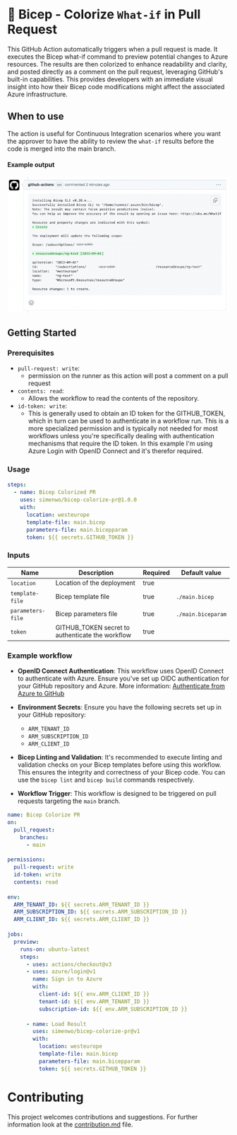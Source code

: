 # 🦾 Bicep - Colorize `What-if` in Pull Request

This GitHub Action automatically triggers when a pull request is made. It executes the Bicep what-if command to preview potential changes to Azure resources. The results are then colorized to enhance readability and clarity, and posted directly as a comment on the pull request, leveraging GitHub's built-in capabilities. This provides developers with an immediate visual insight into how their Bicep code modifications might affect the associated Azure infrastructure.

## When to use

The action is useful for Continuous Integration scenarios where you want the approver to have the ability to review the `what-if` results before the code is merged into the main branch.

#### Example output

![example usage](./assets/example.png)

## Getting Started

### Prerequisites

- `pull-request: write`:
  - permission on the runner as this action will post a comment on a pull request
- `contents: read`:
  - Allows the workflow to read the contents of the repository.
- `id-token: write`:
  - This is generally used to obtain an ID token for the GITHUB_TOKEN, which in turn can be used to authenticate in a workflow run. This is a more specialized permission and is typically not needed for most workflows unless you're specifically dealing with authentication mechanisms that require the ID token. In this example I'm using Azure Login with OpenID Connect and it's therefor required.

### Usage

```yml
steps:
  - name: Bicep Colorized PR
    uses: simenwo/bicep-colorize-pr@1.0.0
    with:
      location: westeurope
      template-file: main.bicep
      parameters-file: main.bicepparam
      token: ${{ secrets.GITHUB_TOKEN }}
```

### Inputs

| Name              | Description                                      | Required | Default value      |
| ----------------- | ------------------------------------------------ | -------- | ------------------ |
| `location`        | Location of the deployment                       | true     |                    |
| `template-file`   | Bicep template file                              | true     | `./main.bicep`     |
| `parameters-file` | Bicep parameters file                            | true     | `./main.biceparam` |
| `token`           | GITHUB_TOKEN secret to authenticate the workflow | true     |                    |

### Example workflow

- **OpenID Connect Authentication**: This workflow uses OpenID Connect to authenticate with Azure. Ensure you've set up OIDC authentication for your GitHub repository and Azure. More information: [Authenticate from Azure to GitHub](https://learn.microsoft.com/en-us/azure/developer/github/connect-from-azure?tabs=azure-portal%2Clinux)

- **Environment Secrets**: Ensure you have the following secrets set up in your GitHub repository:

  - `ARM_TENANT_ID`
  - `ARM_SUBSCRIPTION_ID`
  - `ARM_CLIENT_ID`

- **Bicep Linting and Validation**: It's recommended to execute linting and validation checks on your Bicep templates before using this workflow. This ensures the integrity and correctness of your Bicep code. You can use the `bicep lint` and `bicep build` commands respectively.

- **Workflow Trigger**: This workflow is designed to be triggered on pull requests targeting the `main` branch.

```yml
name: Bicep Colorize PR
on:
  pull_request:
    branches:
      - main

permissions:
  pull-request: write
  id-token: write
  contents: read

env:
  ARM_TENANT_ID: ${{ secrets.ARM_TENANT_ID }}
  ARM_SUBSCRIPTION_ID: ${{ secrets.ARM_SUBSCRIPTION_ID }}
  ARM_CLIENT_ID: ${{ secrets.ARM_CLIENT_ID }}

jobs:
  preview:
    runs-on: ubuntu-latest
    steps:
      - uses: actions/checkout@v3
      - uses: azure/login@v1
        name: Sign in to Azure
        with:
          client-id: ${{ env.ARM_CLIENT_ID }}
          tenant-id: ${{ env.ARM_TENANT_ID }}
          subscription-id: ${{ env.ARM_SUBSCRIPTION_ID }}

      - name: Load Result
        uses: simenwo/bicep-colorize-pr@v1
        with:
          location: westeurope
          template-file: main.bicep
          parameters-file: main.bicepparam
          token: ${{ secrets.GITHUB_TOKEN }}
```

# Contributing

This project welcomes contributions and suggestions.
For further information look at the [contribution.md](CONTRIBUTING.md) file.

